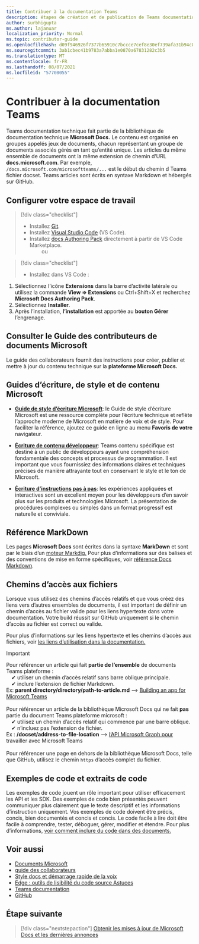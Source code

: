 ```yaml
---
title: Contribuer à la documentation Teams
description: étapes de création et de publication de Teams documentation
author: surbhigupta
ms.author: lajanuar
localization_priority: Normal
ms.topic: contributor-guide
ms.openlocfilehash: d09f946926f7377b65910c7bccce7cef8e30ef739afa31b94c83354cffbd7c27
ms.sourcegitcommit: 3ab1cbec41b9783a7abba1e0870a67831282c3b5
ms.translationtype: MT
ms.contentlocale: fr-FR
ms.lasthandoff: 08/07/2021
ms.locfileid: "57708055"
---
```

# <a name="contribute-to-teams-documentation"></a>Contribuer à la documentation Teams

Teams documentation technique fait partie de la bibliothèque de documentation technique **Microsoft Docs.** Le contenu est organisé en groupes appelés jeux de documents, chacun représentant un groupe de documents associés gérés en tant qu’entité unique. Les articles du même ensemble de documents ont la même extension de chemin d’URL **docs.microsoft.com**. Par exemple, `/docs.microsoft.com/microsoftteams/...` est le début du chemin d Teams fichier docset. Teams articles sont écrits en syntaxe Markdown et hébergés sur GitHub.

## <a name="set-up-your-workspace"></a>Configurer votre espace de travail

> [!div class="checklist"]
>
> * Installez [Git](https://git-scm.com/book/en/v2/Getting-Started-Installing-Git).
> * Installez [Visual Studio Code](https://code.visualstudio.com/) (VS Code).
> * Installez [docs Authoring Pack](https://marketplace.visualstudio.com/items?itemName=docsmsft.docs-authoring-pack) directement à partir de VS Code Marketplace.
<br>&emsp;&emsp; ou

> [!div class="checklist"]
>
> * Installez dans VS Code :

   1. Sélectionnez l’icône **Extensions** dans la barre d’activité latérale ou utilisez la commande **View => Extensions** ou Ctrl+Shift+X et recherchez **Microsoft Docs Authoring Pack**.
   1. Sélectionnez **Installer**.
   1. Après l’installation, **l’installation** est apportée au **bouton Gérer** l’engrenage.

## <a name="review-the-microsoft-docs-contributors-guide"></a>Consulter le Guide des contributeurs de documents Microsoft

Le guide des collaborateurs fournit des instructions pour créer, publier et mettre à jour du contenu technique sur la **plateforme Microsoft Docs.** 

## <a name="microsoft-writing-style-and-content-guides"></a>Guides d’écriture, de style et de contenu Microsoft

* **[Guide de style d’écriture Microsoft](/style-guide/welcome)**: le Guide de style d’écriture Microsoft est une ressource complète pour l’écriture technique et reflète l’approche moderne de Microsoft en matière de voix et de style. Pour faciliter la référence, ajoutez ce guide en ligne au menu **Favoris de votre** navigateur.

* **[Écriture de contenu développeur](/style-guide/developer-content/)**: Teams contenu spécifique est destiné à un public de développeurs ayant une compréhension fondamentale des concepts et processus de programmation. Il est important que vous fournissiez des informations claires et techniques précises de manière attrayante tout en conservant le style et le ton de Microsoft.

* **[Écriture d’instructions pas à pas](/style-guide/procedures-instructions/writing-step-by-step-instructions)**: les expériences appliquées et interactives sont un excellent moyen pour les développeurs d’en savoir plus sur les produits et technologies Microsoft. La présentation de procédures complexes ou simples dans un format progressif est naturelle et conviviale.

## <a name="markdown-reference"></a>Référence MarkDown

Les pages **Microsoft Docs** sont écrites dans la syntaxe **MarkDown** et sont par le biais d’un [moteur Markdig.](https://github.com/lunet-io/markdig) Pour plus d’informations sur des balises et des conventions de mise en forme spécifiques, voir [référence Docs Markdown](/contribute/markdown-reference).

## <a name="file-paths"></a>Chemins d’accès aux fichiers

Lorsque vous utilisez des chemins d’accès relatifs et que vous créez des liens vers d’autres ensembles de documents, il est important de définir un chemin d’accès au fichier valide pour les liens hypertexte dans votre documentation. Votre build réussit sur GitHub uniquement si le chemin d’accès au fichier est correct ou valide.
 
Pour plus d’informations sur les liens hypertexte et les chemins d’accès aux fichiers, voir [les liens d’utilisation dans la documentation.](/contribute/how-to-write-links)

> [!IMPORTANT]
> Pour référencer un article qui fait **partie de l’ensemble** de documents Teams plateforme :<br>
> &emsp;&#x2714; utiliser un chemin d’accès relatif sans barre oblique principale.<br>
> &emsp;&#x2714; inclure l’extension de fichier Markdown.<br>
>Ex: **parent directory/directory/path-to-article.md** —> [Building an app for Microsoft Teams](../concepts/building-an-app.md) <br><br>
> Pour référencer un article de la bibliothèque Microsoft Docs qui ne fait **pas** partie du document Teams plateforme microsoft :<br>
> &emsp;&#x2714; utilisez un chemin d’accès relatif qui commence par une barre oblique.<br>
> &emsp;&#x2714; n’incluez pas l’extension de fichier. <br> Ex : **/docset/address-to-file-location** —> [l’API Microsoft Graph pour](/graph/api/resources/teams-api-overview) travailler avec Microsoft Teams<br><br>
> Pour référencer une page en dehors de la bibliothèque Microsoft Docs, telle que GitHub, utilisez le chemin `https` d’accès complet du fichier.<br>

## <a name="code-samples-and-snippets"></a>Exemples de code et extraits de code

Les exemples de code jouent un rôle important pour utiliser efficacement les API et les SDK. Des exemples de code bien présentés peuvent communiquer plus clairement que le texte descriptif et les informations d’instruction uniquement. Vos exemples de code doivent être précis, concis, bien documentés et concis et concis. Le code facile à lire doit être facile à comprendre, tester, déboguer, gérer, modifier et étendre. Pour plus d’informations, [voir comment inclure du code dans des documents.](/contribute/code-in-docs)

## <a name="see-also"></a>Voir aussi

* [Documents Microsoft](/)
* [guide des collaborateurs](/contribute)
* [Style docs et démarrage rapide de la voix](/contribute/style-quick-start)
* [Edge : outils de lisibilité du code source Astuces](/archive/msdn-magazine/2014/october/cutting-edge-source-code-readability-tips)
* [Teams documentation](/microsoftteams/platform/overview)
* [GitHub](https://github.com/MicrosoftDocs/msteams-docs/tree/master/msteams-platform)


## <a name="next-step"></a>Étape suivante

> [!div class="nextstepaction"]
> [Obtenir les mises à jour de Microsoft Docs et les dernières annonces](/teamblog)

